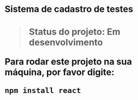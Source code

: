 <h1>Sistema de cadastro de testes<h1>

> Status do projeto: Em desenvolvimento

Para rodar este projeto na sua máquina, por favor digite:

```
npm install react
```

